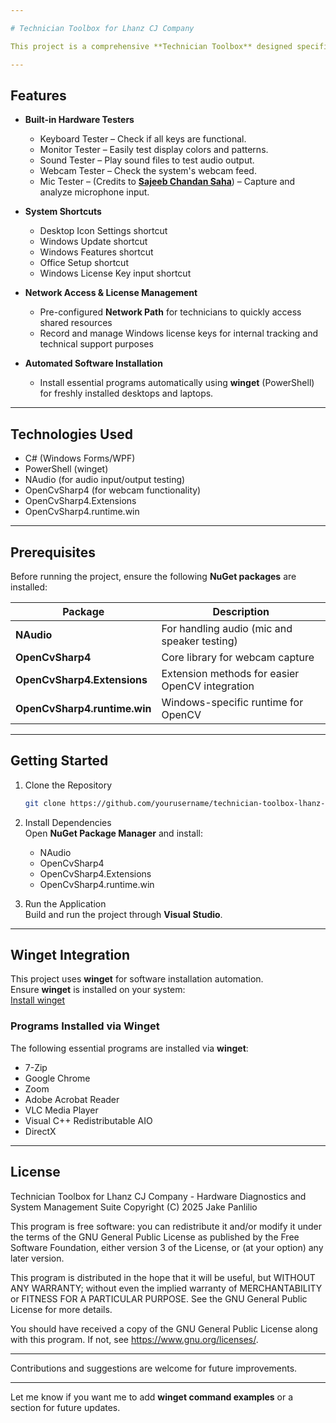 ```yaml
---

# Technician Toolbox for Lhanz CJ Company

This project is a comprehensive **Technician Toolbox** designed specifically for **Lhanz CJ Company**. It provides technicians with a set of essential tools to test hardware components, access system settings, install necessary programs, and manage Windows configurations, all from a single application interface.

---
```


## Features

- **Built-in Hardware Testers**  
    - Keyboard Tester – Check if all keys are functional.  
    - Monitor Tester – Easily test display colors and patterns.  
    - Sound Tester – Play sound files to test audio output.  
    - Webcam Tester – Check the system's webcam feed.  
    - Mic Tester – (Credits to [**Sajeeb Chandan Saha**](https://github.com/sajeebchandan/MicTest)) – Capture and analyze microphone input.

- **System Shortcuts**  
    - Desktop Icon Settings shortcut  
    - Windows Update shortcut  
    - Windows Features shortcut  
    - Office Setup shortcut  
    - Windows License Key input shortcut

- **Network Access & License Management**  
    - Pre-configured **Network Path** for technicians to quickly access shared resources  
    - Record and manage Windows license keys for internal tracking and technical support purposes

- **Automated Software Installation**  
    - Install essential programs automatically using **winget** (PowerShell) for freshly installed desktops and laptops.

---

## Technologies Used

- C# (Windows Forms/WPF)
- PowerShell (winget)
- NAudio (for audio input/output testing)
- OpenCvSharp4 (for webcam functionality)
- OpenCvSharp4.Extensions
- OpenCvSharp4.runtime.win

---

## Prerequisites

Before running the project, ensure the following **NuGet packages** are installed:

| Package | Description |
|---|---|
| **NAudio** | For handling audio (mic and speaker testing) |
| **OpenCvSharp4** | Core library for webcam capture |
| **OpenCvSharp4.Extensions** | Extension methods for easier OpenCV integration |
| **OpenCvSharp4.runtime.win** | Windows-specific runtime for OpenCV |

---

## Getting Started

1. Clone the Repository
    ```bash
    git clone https://github.com/yourusername/technician-toolbox-lhanz-cj.git
    ```

2. Install Dependencies  
   Open **NuGet Package Manager** and install:

    - NAudio
    - OpenCvSharp4
    - OpenCvSharp4.Extensions
    - OpenCvSharp4.runtime.win

3. Run the Application  
   Build and run the project through **Visual Studio**.

---

## Winget Integration

This project uses **winget** for software installation automation.  
Ensure **winget** is installed on your system:  
[Install winget](https://learn.microsoft.com/en-us/windows/package-manager/winget/)

### Programs Installed via Winget

The following essential programs are installed via **winget**:

- 7-Zip
- Google Chrome
- Zoom
- Adobe Acrobat Reader
- VLC Media Player
- Visual C++ Redistributable AIO
- DirectX

---

## License

Technician Toolbox for Lhanz CJ Company - Hardware Diagnostics and System Management Suite
Copyright (C) 2025 Jake Panlilio

This program is free software: you can redistribute it and/or modify
it under the terms of the GNU General Public License as published by
the Free Software Foundation, either version 3 of the License, or
(at your option) any later version.

This program is distributed in the hope that it will be useful,
but WITHOUT ANY WARRANTY; without even the implied warranty of
MERCHANTABILITY or FITNESS FOR A PARTICULAR PURPOSE.  See the
GNU General Public License for more details.

You should have received a copy of the GNU General Public License
along with this program.  If not, see <https://www.gnu.org/licenses/>.

---

Contributions and suggestions are welcome for future improvements.

---

Let me know if you want me to add **winget command examples** or a section for future updates.
